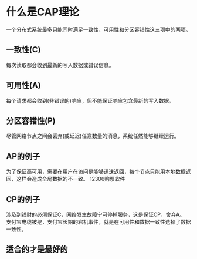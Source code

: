# 什么是CAP理论

一个分布式系统最多只能同时满足一致性，可用性和分区容错性这三项中的两项。

## 一致性(C)

每次读取都会收到最新的写入数据或错误信息。

## 可用性(A)

每个请求都会收到(非错误的)响应，但不能保证响应包含最新的写入数据。

## 分区容错性(P)

尽管网络节点之间会丢弃(或延迟)任意数量的消息，系统任然能够继续运行。

## AP的例子

为了保证高可用，需要在用户在访问是能够迅速返回，每个节点只能用本地数据返回，这样会造成全局数据的不一致。
12306购票软件

## CP的例子

涉及到钱财的必须保证C，网络发生故障宁可停掉服务，这是保证CP，舍弃A。
支付宝电缆被挖，支付宝长期的宕机事件，就是在可用性和数据一致性选择了数据一致性。

## 适合的才是最好的